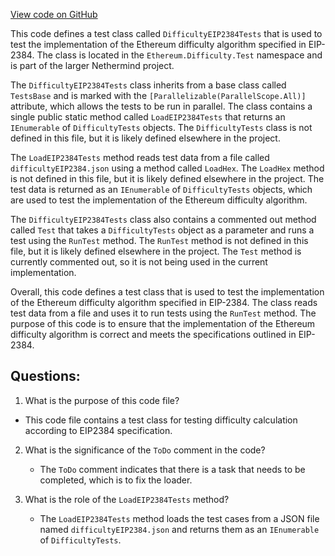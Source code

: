 [View code on GitHub](https://github.com/NethermindEth/nethermind/src/Nethermind/Ethereum.Difficulty.Test/DifficultyEIP2384Tests.cs)

This code defines a test class called `DifficultyEIP2384Tests` that is used to test the implementation of the Ethereum difficulty algorithm specified in EIP-2384. The class is located in the `Ethereum.Difficulty.Test` namespace and is part of the larger Nethermind project.

The `DifficultyEIP2384Tests` class inherits from a base class called `TestsBase` and is marked with the `[Parallelizable(ParallelScope.All)]` attribute, which allows the tests to be run in parallel. The class contains a single public static method called `LoadEIP2384Tests` that returns an `IEnumerable` of `DifficultyTests` objects. The `DifficultyTests` class is not defined in this file, but it is likely defined elsewhere in the project.

The `LoadEIP2384Tests` method reads test data from a file called `difficultyEIP2384.json` using a method called `LoadHex`. The `LoadHex` method is not defined in this file, but it is likely defined elsewhere in the project. The test data is returned as an `IEnumerable` of `DifficultyTests` objects, which are used to test the implementation of the Ethereum difficulty algorithm.

The `DifficultyEIP2384Tests` class also contains a commented out method called `Test` that takes a `DifficultyTests` object as a parameter and runs a test using the `RunTest` method. The `RunTest` method is not defined in this file, but it is likely defined elsewhere in the project. The `Test` method is currently commented out, so it is not being used in the current implementation.

Overall, this code defines a test class that is used to test the implementation of the Ethereum difficulty algorithm specified in EIP-2384. The class reads test data from a file and uses it to run tests using the `RunTest` method. The purpose of this code is to ensure that the implementation of the Ethereum difficulty algorithm is correct and meets the specifications outlined in EIP-2384.
## Questions: 
 1. What is the purpose of this code file?
   - This code file contains a test class for testing difficulty calculation according to EIP2384 specification.

2. What is the significance of the `ToDo` comment in the code?
   - The `ToDo` comment indicates that there is a task that needs to be completed, which is to fix the loader.

3. What is the role of the `LoadEIP2384Tests` method?
   - The `LoadEIP2384Tests` method loads the test cases from a JSON file named `difficultyEIP2384.json` and returns them as an `IEnumerable` of `DifficultyTests`.